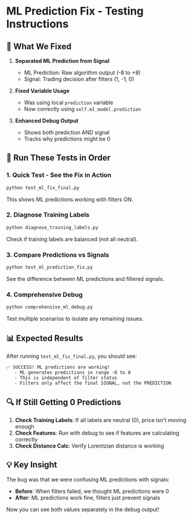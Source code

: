 # ML Prediction Fix - Testing Instructions

## 🔧 What We Fixed

1. **Separated ML Prediction from Signal**
   - ML Prediction: Raw algorithm output (-8 to +8)
   - Signal: Trading decision after filters (1, -1, 0)

2. **Fixed Variable Usage**
   - Was using local `prediction` variable
   - Now correctly using `self.ml_model.prediction`

3. **Enhanced Debug Output**
   - Shows both prediction AND signal
   - Tracks why predictions might be 0

## 🚀 Run These Tests in Order

### 1. Quick Test - See the Fix in Action
```bash
python test_ml_fix_final.py
```
This shows ML predictions working with filters ON.

### 2. Diagnose Training Labels
```bash
python diagnose_training_labels.py
```
Check if training labels are balanced (not all neutral).

### 3. Compare Predictions vs Signals
```bash
python test_ml_prediction_fix.py
```
See the difference between ML predictions and filtered signals.

### 4. Comprehensive Debug
```bash
python comprehensive_ml_debug.py
```
Test multiple scenarios to isolate any remaining issues.

## 📊 Expected Results

After running `test_ml_fix_final.py`, you should see:

```
✅ SUCCESS! ML predictions are working!
   - ML generates predictions in range -8 to 8
   - This is independent of filter status
   - Filters only affect the final SIGNAL, not the PREDICTION
```

## 🔍 If Still Getting 0 Predictions

1. **Check Training Labels**: If all labels are neutral (0), price isn't moving enough
2. **Check Features**: Run with debug to see if features are calculating correctly
3. **Check Distance Calc**: Verify Lorentzian distance is working

## 💡 Key Insight

The bug was that we were confusing ML predictions with signals:
- **Before**: When filters failed, we thought ML predictions were 0
- **After**: ML predictions work fine, filters just prevent signals

Now you can see both values separately in the debug output!
